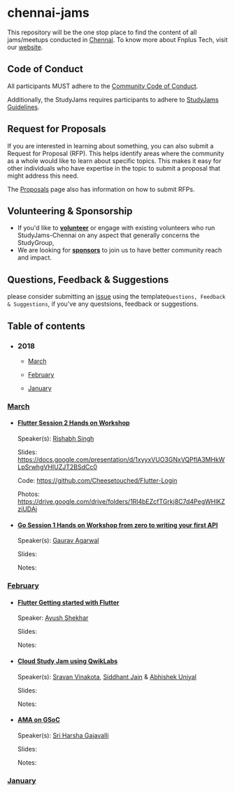 # chennai-jams

This repository will be the one stop place to find the content of all jams/meetups conducted in [Chennai](https://www.meetup.com/geek-meetup-chennai/). To know more about Fnplus Tech, visit our [website](http://www.fnplus.tech/).

## Code of Conduct

All participants MUST adhere to the [Community Code of Conduct](https://github.com/fnplus/code-of-conduct).

Additionally, the StudyJams requires participants to adhere to [StudyJams Guidelines](https://github.com/fnplus/chennai-jams/blob/master/GUIDELINES.md).

## Request for Proposals

If you are interested in learning about something, you can also submit a Request for Proposal (RFP). This helps identify areas where the community as a whole would like to learn about specific topics. This makes it easy for other individuals who have expertise in the topic to submit a proposal that might address this need.

The [Proposals](https://github.com/fnplus/chennai-jams/blob/master/PROPOSALS.md) page also has information on how to submit RFPs.

## Volunteering & Sponsorship

- If you'd like to **[volunteer](https://github.com/fnplus/chennai-jams/blob/master/VOLUNTEERS.md)** or engage with existing volunteers who run StudyJams-Chennai on any aspect that generally concerns the StudyGroup,
- We are looking for **[sponsors](https://github.com/fnplus/chennai-jams/blob/master/SPONSORS.md)** to join us to have better community reach and impact.

## Questions, Feedback & Suggestions

please consider submitting an [issue](https://github.com/fnplus/chennai-jams/issues/new/choose) using the template`Questions, Feedback & Suggestions`, if you've any questsions, feedback or suggestions.

## Table of contents

- ### 2018

  - [March](#march19)

  - [February](#february19)

  - [January](#january19)

### [March](#march19)

* #### [Flutter Session 2 Hands on Workshop](https://www.meetup.com/geek-meetup-chennai/events/259307671/)

  Speaker(s): [Rishabh Singh](https://www.meetup.com/geek-meetup-chennai/events/259307671/attendees/)

  Slides: https://docs.google.com/presentation/d/1xyyxVUO3GNxVQPflA3MHkWLpSrwhgVHIUZJT2BSdCc0

  Code: https://github.com/Cheesetouched/Flutter-Login
  
  Photos: https://drive.google.com/drive/folders/1Rl4bEZcfTGrkj8C7d4PegWHlKZziUDAj

* #### [Go Session 1 Hands on Workshop from zero to writing your first API](https://www.meetup.com/geek-meetup-chennai/events/259154295/)

  Speaker(s): [Gaurav Agarwal](https://www.meetup.com/geek-meetup-chennai/events/259154295/attendees/)

  Slides:

  Notes:

### [February](#february19)

* #### [Flutter Getting started with Flutter](https://www.meetup.com/geek-meetup-chennai/events/259111203/)

  Speaker: [Ayush Shekhar](https://www.meetup.com/geek-meetup-chennai/events/259111203/attendees/)

  Slides:

  Notes:

* #### [Cloud Study Jam using QwikLabs](https://www.meetup.com/geek-meetup-chennai/events/258920856/attendees/)

  Speaker(s): [Sravan Vinakota](https://www.meetup.com/geek-meetup-chennai/members/249212646/), [Siddhant Jain](https://www.meetup.com/geek-meetup-chennai/members/251220012/) & [Abhishek Uniyal](https://www.meetup.com/geek-meetup-chennai/members/220532697/)

  Slides:

  Notes:

* #### [AMA on GSoC](https://www.meetup.com/geek-meetup-chennai/events/258995070/)

  Speaker(s): [Sri Harsha Gajavalli](https://www.meetup.com/geek-meetup-chennai/events/258995070/attendees/)

  Slides:

  Notes:

### [ January](#january19)
